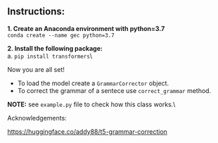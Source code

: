 ## Instructions:

**1. Create an Anaconda environment with python=3.7**\
	`conda create --name gec python=3.7`

**2. Install the following package:**\
	a. `pip install transformers`\

Now you are all set!

* To load the model create a `GrammarCorrector` object.
* To correct the grammar of a sentece use `correct_grammar` method.

**NOTE:** see `example.py` file to check how this class works.\

Acknowledgements:

https://huggingface.co/addy88/t5-grammar-correction